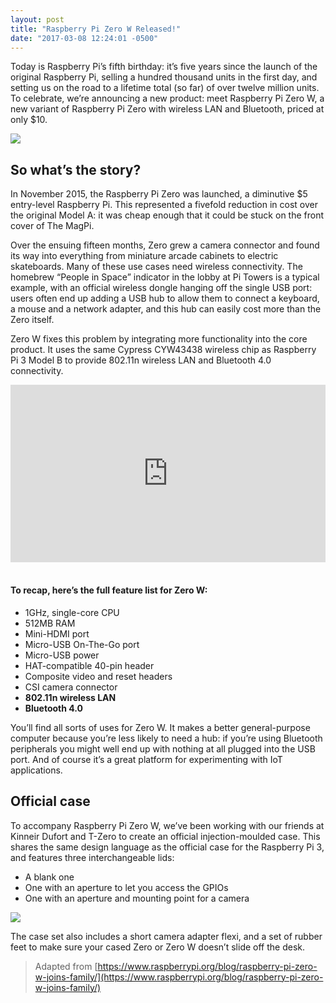 ```yaml
---
layout: post
title: "Raspberry Pi Zero W Released!"
date: "2017-03-08 12:24:01 -0500"
---
```


Today is Raspberry Pi’s fifth birthday: it’s five years since the launch of the original Raspberry Pi, selling a hundred thousand units in the first day, and setting us on the road to a lifetime total (so far) of over twelve million units. To celebrate, we’re announcing a new product: meet Raspberry Pi Zero W, a new variant of Raspberry Pi Zero with wireless LAN and Bluetooth, priced at only $10.

![](https://www.raspberrypi.org/wp-content/uploads/2017/02/ZeroW.jpg)

## So what’s the story?

In November 2015, the Raspberry Pi Zero was launched, a diminutive $5 entry-level Raspberry Pi. This represented a fivefold reduction in cost over the original Model A: it was cheap enough that it could be stuck on the front cover of The MagPi.

Over the ensuing fifteen months, Zero grew a camera connector and found its way into everything from miniature arcade cabinets to electric skateboards. Many of these use cases need wireless connectivity. The homebrew “People in Space” indicator in the lobby at Pi Towers is a typical example, with an official wireless dongle hanging off the single USB port: users often end up adding a USB hub to allow them to connect a keyboard, a mouse and a network adapter, and this hub can easily cost more than the Zero itself.


Zero W fixes this problem by integrating more functionality into the core product. It uses the same Cypress CYW43438 wireless chip as Raspberry Pi 3 Model B to provide 802.11n wireless LAN and Bluetooth 4.0 connectivity.

<div style="position:relative;height:0;padding-bottom:56.25%"><iframe src="https://www.youtube.com/embed/nlJ8WGZbPMk?ecver=2" width="640" height="360" frameborder="0" style="position:absolute;width:100%;height:100%;left:0" allowfullscreen></iframe></div>

<br>

#### To recap, here’s the full feature list for Zero W:

* 1GHz, single-core CPU
* 512MB RAM
* Mini-HDMI port
* Micro-USB On-The-Go port
* Micro-USB power
* HAT-compatible 40-pin header
* Composite video and reset headers
* CSI camera connector
* **802.11n wireless LAN**
* **Bluetooth 4.0**

You’ll find all sorts of uses for Zero W. It makes a better general-purpose computer because you’re less likely to need a hub: if you’re using Bluetooth peripherals you might well end up with nothing at all plugged into the USB port. And of course it’s a great platform for experimenting with IoT applications.

## Official case

To accompany Raspberry Pi Zero W, we’ve been working with our friends at Kinneir Dufort and T-Zero to create an official injection-moulded case. This shares the same design language as the official case for the Raspberry Pi 3, and features three interchangeable lids:

* A blank one
* One with an aperture to let you access the GPIOs
* One with an aperture and mounting point for a camera

![](https://www.raspberrypi.org/wp-content/uploads/2017/02/cases.jpg)

The case set also includes a short camera adapter flexi, and a set of rubber feet to make sure your cased Zero or Zero W doesn’t slide off the desk.

>Adapted from [https://www.raspberrypi.org/blog/raspberry-pi-zero-w-joins-family/](https://www.raspberrypi.org/blog/raspberry-pi-zero-w-joins-family/)
